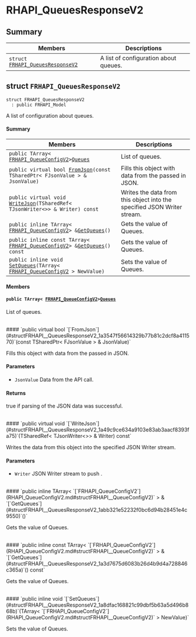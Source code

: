 # RHAPI_QueuesResponseV2 <a id="group__RHAPI__QueuesResponseV2"></a>

## Summary

 Members                        | Descriptions                                
--------------------------------|---------------------------------------------
`struct `[`FRHAPI_QueuesResponseV2`](#structFRHAPI__QueuesResponseV2) | A list of configuration about queues.

## struct `FRHAPI_QueuesResponseV2` <a id="structFRHAPI__QueuesResponseV2"></a>

```
struct FRHAPI_QueuesResponseV2
  : public FRHAPI_Model
```

A list of configuration about queues.

#### Summary

 Members                        | Descriptions                                
--------------------------------|---------------------------------------------
`public TArray< `[`FRHAPI_QueueConfigV2`](RHAPI_QueueConfigV2.md#structFRHAPI__QueueConfigV2)` > `[`Queues`](#structFRHAPI__QueuesResponseV2_1aeed6d70e3ffa1037df56c9526e6b9777) | List of queues.
`public virtual bool `[`FromJson`](#structFRHAPI__QueuesResponseV2_1a3547f56614329b77b81c2dcf8a411570)`(const TSharedPtr< FJsonValue > & JsonValue)` | Fills this object with data from the passed in JSON.
`public virtual void `[`WriteJson`](#structFRHAPI__QueuesResponseV2_1a49c9ce634a9103e83ab3aacf8393fa75)`(TSharedRef< TJsonWriter<>> & Writer) const` | Writes the data from this object into the specified JSON Writer stream.
`public inline TArray< `[`FRHAPI_QueueConfigV2`](RHAPI_QueueConfigV2.md#structFRHAPI__QueueConfigV2)` > & `[`GetQueues`](#structFRHAPI__QueuesResponseV2_1abb321e52232f0bc6d94b28451e4c9550)`()` | Gets the value of Queues.
`public inline const TArray< `[`FRHAPI_QueueConfigV2`](RHAPI_QueueConfigV2.md#structFRHAPI__QueueConfigV2)` > & `[`GetQueues`](#structFRHAPI__QueuesResponseV2_1a3d7675d6083b26d4b9d4a728846c365a)`() const` | Gets the value of Queues.
`public inline void `[`SetQueues`](#structFRHAPI__QueuesResponseV2_1a8dfac168821c99dbf5b63a5d496b868b)`(TArray< `[`FRHAPI_QueueConfigV2`](RHAPI_QueueConfigV2.md#structFRHAPI__QueueConfigV2)` > NewValue)` | Sets the value of Queues.

#### Members

#### `public TArray< `[`FRHAPI_QueueConfigV2`](RHAPI_QueueConfigV2.md#structFRHAPI__QueueConfigV2)` > `[`Queues`](#structFRHAPI__QueuesResponseV2_1aeed6d70e3ffa1037df56c9526e6b9777) <a id="structFRHAPI__QueuesResponseV2_1aeed6d70e3ffa1037df56c9526e6b9777"></a>

List of queues.

<br>
#### `public virtual bool `[`FromJson`](#structFRHAPI__QueuesResponseV2_1a3547f56614329b77b81c2dcf8a411570)`(const TSharedPtr< FJsonValue > & JsonValue)` <a id="structFRHAPI__QueuesResponseV2_1a3547f56614329b77b81c2dcf8a411570"></a>

Fills this object with data from the passed in JSON.

#### Parameters
* `JsonValue` Data from the API call.

#### Returns
true if parsing of the JSON data was successful.

<br>
#### `public virtual void `[`WriteJson`](#structFRHAPI__QueuesResponseV2_1a49c9ce634a9103e83ab3aacf8393fa75)`(TSharedRef< TJsonWriter<>> & Writer) const` <a id="structFRHAPI__QueuesResponseV2_1a49c9ce634a9103e83ab3aacf8393fa75"></a>

Writes the data from this object into the specified JSON Writer stream.

#### Parameters
* `Writer` JSON Writer stream to push .

<br>
#### `public inline TArray< `[`FRHAPI_QueueConfigV2`](RHAPI_QueueConfigV2.md#structFRHAPI__QueueConfigV2)` > & `[`GetQueues`](#structFRHAPI__QueuesResponseV2_1abb321e52232f0bc6d94b28451e4c9550)`()` <a id="structFRHAPI__QueuesResponseV2_1abb321e52232f0bc6d94b28451e4c9550"></a>

Gets the value of Queues.

<br>
#### `public inline const TArray< `[`FRHAPI_QueueConfigV2`](RHAPI_QueueConfigV2.md#structFRHAPI__QueueConfigV2)` > & `[`GetQueues`](#structFRHAPI__QueuesResponseV2_1a3d7675d6083b26d4b9d4a728846c365a)`() const` <a id="structFRHAPI__QueuesResponseV2_1a3d7675d6083b26d4b9d4a728846c365a"></a>

Gets the value of Queues.

<br>
#### `public inline void `[`SetQueues`](#structFRHAPI__QueuesResponseV2_1a8dfac168821c99dbf5b63a5d496b868b)`(TArray< `[`FRHAPI_QueueConfigV2`](RHAPI_QueueConfigV2.md#structFRHAPI__QueueConfigV2)` > NewValue)` <a id="structFRHAPI__QueuesResponseV2_1a8dfac168821c99dbf5b63a5d496b868b"></a>

Sets the value of Queues.

<br>
